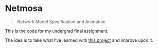 # Netmosa

> Network Model Specification and Animation

This is the code for my undergrad final assignment.

The idea is to take what I've learned with
[this project](https://github.com/bamorim/graph_generator_vis) and improve upon it.